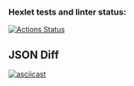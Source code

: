 ### Hexlet tests and linter status:
[![Actions Status](https://github.com/yas-7/java-project-71/actions/workflows/hexlet-check.yml/badge.svg)](https://github.com/yas-7/java-project-71/actions)


## JSON Diff
[![asciicast](https://asciinema.org/a/1ipd2h52CSMK12EeYS98z6Fz5.svg)](https://asciinema.org/a/1ipd2h52CSMK12EeYS98z6Fz5)